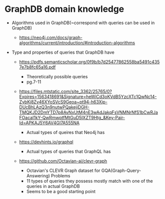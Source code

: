 # GraphDB domain knowledge

* Algorithms used in GraphDB(~correspond with queries can be used in GraphDB)
  * https://neo4j.com/docs/graph-algorithms/current/introduction/#introduction-algorithms

* Type and properties of queries that GraphDB have
  * https://pdfs.semanticscholar.org/0f9b/b7d25477862558ba5491c4357e7b8fc65a16.pdf
    * Theoretically possible queries
    * pg.7-11
  * https://files.mtstatic.com/site_3362/25765/0?Expires=1563418691&Signature=heWiCd3oKVdB5YzcXTc1QwNc14-ZybKj8Zv46XYoSVcS9Geoa~pt94-h63Xip-DUcBhLAzQ3n9nutwPQakejiDGH-TMQKJD2DmYTD7p8AvNxUtM4nE3wAdJakqFsVNMNrNfS1bCwRJaFOacaI1kY-QwRmwptfMtGuD5IXZT9Htg_&Key-Pair-Id=APKAJ5Y6AV4GI7A555NA
    * Actual types of queires that Neo4j has
  * https://devhints.io/graphql
    * Actual types of queries that GraphQL has
    
  * https://github.com/Octavian-ai/clevr-graph
    * Octavian's CLEVR Graph dataset for GQA(Graph-Query-Answering) Problems
    * 11 types of queries they possess mostly match with one of the queries in actual GraphDB
    * Seems to be a good starting point
